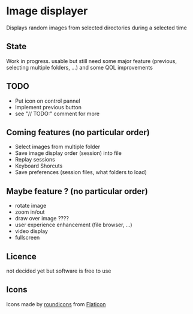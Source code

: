 # Image displayer
Displays random images from selected directories during a selected time

## State
Work in progress. usable but still need some major feature (previous, selecting multiple folders, ...) and some QOL improvements

## TODO 
* Put icon on control pannel
* Implement previous button
* see "// TODO:" comment for more

## Coming features (no particular order)
* Select images from multiple folder
* Save image display order (session) into file
* Replay sessions
* Keyboard Shorcuts
* Save preferences (session files, what folders to load) 

## Maybe feature ? (no particular order)
* rotate image
* zoom in/out
* draw over image ????
* user experience enhancement (file browser, ...)
* video display
* fullscreen

## Licence
not decided yet but software is free to use 

## Icons
Icons made by [roundicons](https://www.flaticon.com/authors/roundicons) from [Flaticon](www.flaticon.com)